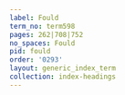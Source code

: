 ```yaml
---
label: Fould
term_no: term598
pages: 262|708|752
no_spaces: Fould
pid: fould
order: '0293'
layout: generic_index_term
collection: index-headings
---
```

